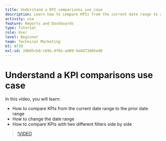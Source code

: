 ```yaml
---
title: Understand a KPI comparisons use case
description: Learn how to compare KPIs from the current date range to a prior date range, and how to compare KPIs with two different filters in [!DNL  ].
activity: use
feature: Reports and Dashboards
type: Tutorial
role: User
level: Beginner
team: Technical Marketing
kt: 8739
exl-id: 28b85cb9-cb9e-4f0a-ad09-9a0d73d05ed0
---
```

# Understand a KPI comparisons use case

In this video, you will learn:

* How to compare KPIs from the current date range to the prior date range
* How to change the date range
* How to compare KPIs with two different filters side by side

>[!VIDEO](https://video.tv.adobe.com/v/335054/?quality=12)
